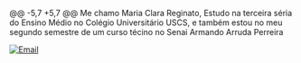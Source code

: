@@ -5,7 +5,7 @@
Me chamo Maria Clara Reginato, Estudo na terceira séria do Ensino Médio no Colégio Universitário USCS, e também estou no meu segundo semestre de um curso técino no Senai Armando Arruda Perreira

<p align="left">
    <a href="https://criarmeulink.com.br/u/1746051269">
    <a href="mailto:leandrocrapino@gmail.com.">
        <img More actions
        alt="Email"
        title="email"
